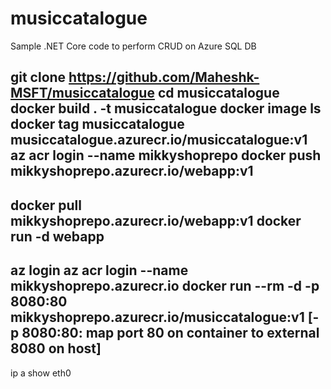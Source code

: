 # musiccatalogue
Sample .NET Core code to perform CRUD on Azure SQL DB

git clone https://github.com/Maheshk-MSFT/musiccatalogue
cd musiccatalogue
docker build . -t musiccatalogue
docker image ls
docker tag musiccatalogue musiccatalogue.azurecr.io/musiccatalogue:v1
az acr login --name mikkyshoprepo
docker push mikkyshoprepo.azurecr.io/webapp:v1
---
docker pull mikkyshoprepo.azurecr.io/webapp:v1
docker run -d webapp
---
az login
az acr login --name mikkyshoprepo.azurecr.io
docker run --rm -d -p 8080:80 mikkyshoprepo.azurecr.io/musiccatalogue:v1   [-p 8080:80: map port 80 on container to external 8080 on host]
---
ip a show eth0
